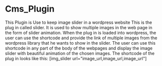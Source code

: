 # Cms_Plugin
This Plugin is Use to keep image slider in a wordpress website
This is the plug in called slider. It is used to show multiple images in the web page in the form of slider animation. When the plug in is loaded into wordpress, the user can use the shortcode and provide the link of multiple images from the wordpress library that he wants to show in the slider. The user can use this shortcode in any part of the body of the webpages and display the image slider with beautiful animation of the chosen images. The shortcode of the plug in looks like this: 
[img_slider url="image_url,image_url,image_url"]
